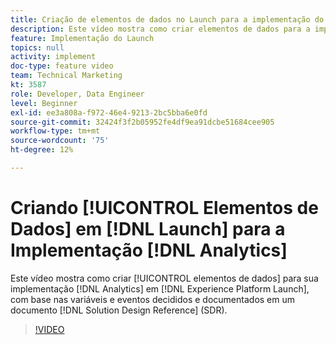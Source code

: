 ```yaml
---
title: Criação de elementos de dados no Launch para a implementação do Analytics
description: Este vídeo mostra como criar elementos de dados para a implementação do Analytics no Launch, com base nas variáveis e eventos decididos e documentados em um documento de Referência de design da solução (SDR).
feature: Implementação do Launch
topics: null
activity: implement
doc-type: feature video
team: Technical Marketing
kt: 3587
role: Developer, Data Engineer
level: Beginner
exl-id: ee3a808a-f972-46e4-9213-2bc5bba6e0fd
source-git-commit: 32424f3f2b05952fe4df9ea91dcbe51684cee905
workflow-type: tm+mt
source-wordcount: '75'
ht-degree: 12%

---
```


# Criando [!UICONTROL Elementos de Dados] em [!DNL Launch] para a Implementação [!DNL Analytics]

Este vídeo mostra como criar [!UICONTROL elementos de dados] para sua implementação [!DNL Analytics] em [!DNL Experience Platform Launch], com base nas variáveis e eventos decididos e documentados em um documento [!DNL Solution Design Reference] (SDR).

>[!VIDEO](https://video.tv.adobe.com/v/28760/?quality=12)
